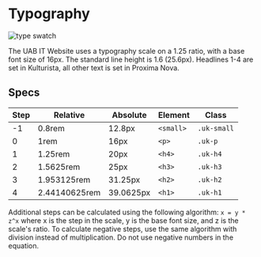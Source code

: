 # Typography

![type swatch](/linear/type-swatch.png)

The UAB IT Website uses a typography scale on a 1.25 ratio, with a base font size of 16px. The standard line height is 1.6 (25.6px). Headlines 1-4 are set in Kulturista, all other text is set in Proxima Nova.

## Specs

| Step |    Relative   |  Absolute | Element |   Class   |
|------|---------------|-----------|---------|-----------|
|  -1  |     0.8rem    |   12.8px  |`<small>`|`.uk-small`|
|  0   |     1rem      |    16px   |  `<p>`  |  `.uk-p`  |
|  1   |   1.25rem     |    20px   |  `<h4>` | `.uk-h4`  |
|  2   |   1.5625rem   |    25px   |  `<h3>` | `.uk-h3`  |
|  3   |  1.953125rem  |  31.25px  |  `<h2>` | `.uk-h2`  |
|  4   | 2.44140625rem | 39.0625px |  `<h1>` | `.uk-h1`  |

Additional steps can be calculated using the following algorithm: `x = y * z^x` where x is the step in the scale, y is the base font size, and z is the scale's ratio. To calculate negative steps, use the same algorithm with division instead of multiplication. Do not use negative numbers in the equation.
